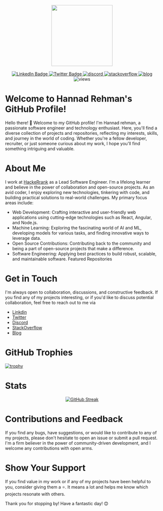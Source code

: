 
<div id="header" align="center">
  <img src="https://i.giphy.com/media/v1.Y2lkPTc5MGI3NjExaWRkYmJ3cDlvNDcxd2xkeWVvZzFzdnUxeTNqc2d3MzRnaG1uM3hyeSZlcD12MV9pbnRlcm5hbF9naWZfYnlfaWQmY3Q9Zw/vs5y14mkgmZOVukgmE/giphy.gif" width="200"/>
</div>
<br />
<div id="badges" align="center">
  <a href="https://www.linkedin.com/in/hannad-rehman">
    <img src="https://img.shields.io/badge/LinkedIn-blue?style=for-the-badge&logo=linkedin&logoColor=white" alt="LinkedIn Badge"/>
  </a>
  <a href="https://twitter.com/hannad_rehman">
    <img src="https://img.shields.io/badge/Twitter-blue?style=for-the-badge&logo=twitter&logoColor=white" alt="Twitter Badge"/>
  </a>
  <a href="https://discordapp.com/users/705906985798729760">
    <img src="https://img.shields.io/badge/Discord-5562ea?style=for-the-badge&logo=discord&logoColor=white" alt="discord" /> 
  </a>
  <a href="https://stackoverflow.com/users/4214329/hannad-rehman">
    <img src="https://img.shields.io/badge/Stackoverflow-f4842b?style=for-the-badge&logo=stackoverflow&logoColor=white" alt="stackoverflow" />
  </a>
   <a href="http://hannadrehman.com">
    <img src="https://img.shields.io/badge/Blog-1a1b1e?style=for-the-badge&logo=vercel&logoColor=white" alt="blog" />
  </a>
</div>
<div align="center">
  <img src="https://komarev.com/ghpvc/?username=hannadrehman" alt="views" />
</div>


# Welcome to Hannad Rehman's GitHub Profile!


Hello there! 👋 Welcome to my GitHub profile! I'm Hannad rehman, a passionate software engineer and technology enthusiast. Here, you'll find a diverse collection of projects and repositories, reflecting my interests, skills, and journey in the world of coding. Whether you're a fellow developer, recruiter, or just someone curious about my work, I hope you'll find something intriguing and valuable.



# About Me

I work at [HackeRrank](https://www.hackerrank.com/) as a Lead Software Engineer. I'm a lifelong learner and believe in the power of collaboration and open-source projects. As an avid coder, I enjoy exploring new technologies, tinkering with code, and building practical solutions to real-world challenges. My primary focus areas include:

- Web Development: Crafting interactive and user-friendly web applications using cutting-edge technologies such as React, Angular, and Node.js.
- Machine Learning: Exploring the fascinating world of AI and ML, developing models for various tasks, and finding innovative ways to leverage data.
- Open Source Contributions: Contributing back to the community and being a part of open-source projects that make a difference.
- Software Engineering: Applying best practices to build robust, scalable, and maintainable software.
Featured Repositories


# Get in Touch

I'm always open to collaboration, discussions, and constructive feedback. If you find any of my projects interesting, or if you'd like to discuss potential collaboration, feel free to reach out to me via 
- [Linkdin](https://www.linkedin.com/in/hannad-rehman/)
- [Twitter](https://twitter.com/hannad_rehman)
- [Discord](https://discordapp.com/users/705906985798729760/)
- [StackOverflow](https://stackoverflow.com/users/4214329/hannad-rehman)
- [Blog](https://hannadrehman.com/)

# GitHub Trophies
[![trophy](https://github-profile-trophy.vercel.app/?username=hannadrehman&theme=onedark)](https://hannadrehman.com)

# Stats 
<div align="center">
  <a href="https://git.io/streak-stats"><img src="http://github-readme-streak-stats.herokuapp.com?user=hannadrehman&theme=github-dark" alt="GitHub Streak" /></a>
</div>

# Contributions and Feedback

If you find any bugs, have suggestions, or would like to contribute to any of my projects, please don't hesitate to open an issue or submit a pull request. I'm a firm believer in the power of community-driven development, and I welcome any contributions with open arms.

# Show Your Support

If you find value in my work or if any of my projects have been helpful to you, consider giving them a ⭐️. It means a lot and helps me know which projects resonate with others.

Thank you for stopping by! Have a fantastic day! 😊


